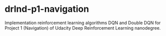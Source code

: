 # drlnd-p1-navigation
Implementation reinforcement learning algorithms DQN and Double DQN for Project 1 (Navigation) of Udacity Deep Reinforcement Learning nanodegree.
